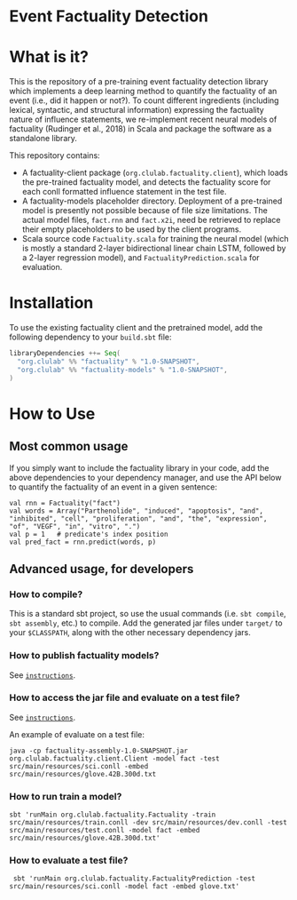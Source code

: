 # Event Factuality Detection

# What is it?

This is the repository of a pre-training event factuality detection library which implements a deep learning method to quantify the factuality of an event (i.e., did it happen or not?). To count different ingredients (including lexical, syntactic, and structural information) expressing the factuality nature of influence statements, we re-implement recent neural models of factuality (Rudinger et al., 2018) in Scala and package the software as a standalone library. 

This repository contains:
 
+ A factuality-client package (`org.clulab.factuality.client`), which loads the pre-trained factuality model, and detects the factuality score for each conll formatted influence statement in the test file.  
+ A factuality-models placeholder directory. Deployment of a pre-trained model is presently not possible because of file size limitations. The actual model files, `fact.rnn` and `fact.x2i`, need be retrieved to replace their empty placeholders to be used by the client programs.
+ Scala source code `Factuality.scala` for training the neural model (which is mostly a standard 2-layer bidirectional linear chain LSTM, followed by a 2-layer regression model), and `FactualityPrediction.scala` for evaluation.


# Installation

To use the existing factuality client and the pretrained model, add the following dependency to your `build.sbt` file:

```scala
libraryDependencies ++= Seq(
  "org.clulab" %% "factuality" % "1.0-SNAPSHOT",
  "org.clulab" %% "factuality-models" % "1.0-SNAPSHOT",
)
```

# How to Use

## Most common usage

If you simply want to include the factuality library in your code, add the above dependencies to your dependency manager, and use the API below to quantify the factuality of an event in a given sentence:

```
val rnn = Factuality("fact")
val words = Array("Parthenolide", "induced", "apoptosis", "and", "inhibited", "cell", "proliferation", "and", "the", "expression", "of", "VEGF", "in", "vitro", ".")
val p = 1   # predicate's index position
val pred_fact = rnn.predict(words, p)                     
```

## Advanced usage, for developers

### How to compile?

This is a standard sbt project, so use the usual commands (i.e. `sbt compile`, `sbt assembly`, etc.) to compile. Add the generated jar files under `target/` to your `$CLASSPATH`, along with the other necessary dependency jars.

### How to publish factuality models? 

See [`instructions`](https://github.com/clulab/factuality/blob/master/factuality-models/README.md).

### How to access the jar file and evaluate on a test file? 

See [`instructions`](https://github.com/clulab/factuality/tree/master/factuality-client).

An example of evaluate on a test file:

```java -cp factuality-assembly-1.0-SNAPSHOT.jar org.clulab.factuality.client.Client -model fact -test src/main/resources/sci.conll -embed src/main/resources/glove.42B.300d.txt```

### How to run train a model?
```sbt 'runMain org.clulab.factuality.Factuality -train src/main/resources/train.conll -dev src/main/resources/dev.conll -test src/main/resources/test.conll -model fact -embed src/main/resources/glove.42B.300d.txt'```

### How to evaluate a test file?
``` sbt 'runMain org.clulab.factuality.FactualityPrediction -test src/main/resources/sci.conll -model fact -embed glove.txt'``` 


